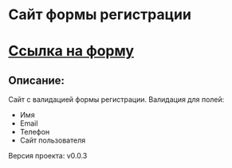 # Сайт формы регистрации

# [Ссылка на форму](https://f1tzy.github.io/)

## Описание:
Сайт с валидацией формы регистрации. Валидация для полей:
  - Имя
  - Email
  - Телефон
  - Сайт пользователя

Версия проекта: v0.0.3
